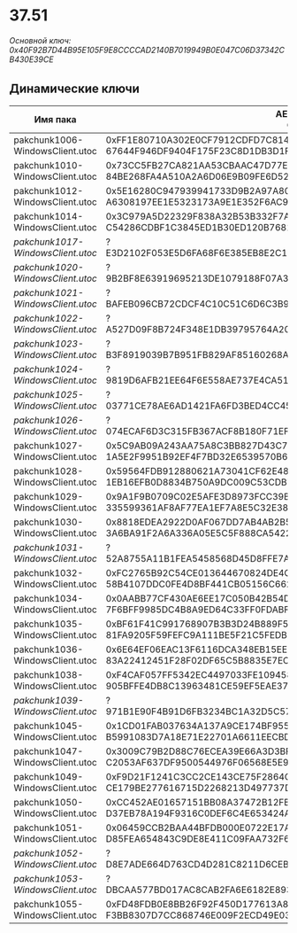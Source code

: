 # 37.51

###### Основной ключ: 0x40F92B7D44B95E105F9E8CCCCAD2140B7019949B0E047C06D37342CB430E39CE

## Динамические ключи

| Имя пака                          | AES Ключ</br>GUID                                                                                       | HiRes Текстуры |
|-----------------------------------|---------------------------------------------------------------------------------------------------------|----------------|
|  pakchunk1006-WindowsClient.utoc  | 0xFF1E80710A302E0CF7912CDFD7C8147DF2219E3DF89F5F6A89E6B4C351392417</br>67644F946DF9404F175F23C8D1DB3D1F | ✔️             |
|  pakchunk1010-WindowsClient.utoc  | 0x73CC5FB27CA821AA53CBAAC47D77E9383FAACE0BE1472323C2DCC371D243FE46</br>84BE268FA4A510A2A6D06E9B09FE6D52 | ❌             |
|  pakchunk1012-WindowsClient.utoc  | 0x5E16280C947939941733D9B2A97A80F325D8C26DE1DE4887BA4F06082672D8E4</br>A6308197EE1E5323173A9E1E352F6AC9 | ❌             |
|  pakchunk1014-WindowsClient.utoc  | 0x3C979A5D22329F838A32B53B332F7A6E52AC1BBEA163F8092805ADA449CA80B8</br>C54286CDBF1C3845ED1B30ED120B7681 | ✔️             |
| *pakchunk1017-WindowsClient.utoc* | ?</br>E3D2102F053E5D6FA68F6E385EB8E2C1 | ❌             |
| *pakchunk1020-WindowsClient.utoc* | ?</br>9B2BF8E63919695213DE1079188F07A3 | ✔️             |
| *pakchunk1021-WindowsClient.utoc* | ?</br>BAFEB096CB72CDCF4C10C51C6D6C3B9E | ❌             |
| *pakchunk1022-WindowsClient.utoc* | ?</br>A527D09F8B724F348E1DB39795764A20 | ✔️             |
| *pakchunk1023-WindowsClient.utoc* | ?</br>B3F8919039B7B951FB829AF85160268A | ✔️             |
| *pakchunk1024-WindowsClient.utoc* | ?</br>9819D6AFB21EE64F6E558AE737E4CA51 | ❌             |
| *pakchunk1025-WindowsClient.utoc* | ?</br>03771CE78AE6AD1421FA6FD3BED4CC45 | ❌             |
| *pakchunk1026-WindowsClient.utoc* | ?</br>074ECAF6D3C315FB367ACF8B180F71EF | ✔️             |
|  pakchunk1027-WindowsClient.utoc  | 0x5C9AB09A243AA75A8C3BB827D43C7FBFD110480727E46C743A9BC953F259DDEB</br>1A5E2F9951B92EF4F7BD32E6539570B6 | ✔️             |
|  pakchunk1028-WindowsClient.utoc  | 0x59564FDB912880621A73041CF62E48C7816C5DAE279A88F47A130D49B944683A</br>1EB16EFB0D8834B750A9DC009C53CDB7 | ❌             |
|  pakchunk1029-WindowsClient.utoc  | 0x9A1F9B0709C02E5AFE3D8973FCC39B0981CF90B1276AF54EB2C737F0BCE07FCE</br>335599361AF8AF77EA1EF7A8E5C32E38 | ❌             |
|  pakchunk1030-WindowsClient.utoc  | 0x8818EDEA2922D0AF067DD7AB4AB2B5968760BE7A2668140BF4055782E66511D4</br>3A6BA91F2A6A336A05E5C5F888CA5422 | ❌             |
| *pakchunk1031-WindowsClient.utoc* | ?</br>52A8755A11B1FEA5458568D45D8FFE7A | ✔️             |
|  pakchunk1032-WindowsClient.utoc  | 0xFC2765B92C54CE013644670824DE4CED7B0953D22C4F1331DA3FF40896ECA08C</br>58B4107DDC0FE4D8BF441CB05156C662 | ❌             |
|  pakchunk1034-WindowsClient.utoc  | 0x0AABB77CF430AE6EE17C050B42B54DAF4545C133223F8EA995B4C91DDFA2EBBE</br>7F6BFF9985DC4B8A9ED64C33FF0FDABF | ✔️             |
|  pakchunk1035-WindowsClient.utoc  | 0xBF61F41C991768907B3B3D24B889F546E8AAFD942A74A5F443BE2F0163C3A553</br>81FA9205F59FEFC9A111BE5F21C5FEDB | ✔️             |
|  pakchunk1036-WindowsClient.utoc  | 0x6E64EF06EAC13F6116DCA348EB15EEFE7939E3C4B14B665E15C00F2AD6DE640F</br>83A22412451F28F02DF65C5B8835E7EC | ❌             |
|  pakchunk1038-WindowsClient.utoc  | 0xF4CAF057FF5342EC4497033FE1094582CC58D9D495F9CCAF1DE717F164C1B766</br>905BFFE4DB8C13963481CE59EF5EAE37 | ✔️             |
| *pakchunk1039-WindowsClient.utoc* | ?</br>971B1E90F4B91D6FB3234BC1A32D5C57 | ❌             |
|  pakchunk1045-WindowsClient.utoc  | 0x1CD01FAB037634A137A9CE174BF95528BB33DEE09211AB266214AADB654C630F</br>B5991083D7A18E71E22701A6611EECBD | ✔️             |
|  pakchunk1047-WindowsClient.utoc  | 0x3009C79B2D88C76ECEA39E66A3D3BF463E560E1C66F22DB67B8E8C20DA9B5966</br>C2053AF637DF9500544976F06568E5E9 | ✔️             |
|  pakchunk1049-WindowsClient.utoc  | 0xF9D21F1241C3CC2CE143CE75F2864CE094188C58ED82E341E9A608BF6C7FC314</br>CE179BE277616715D2268213D497737D | ❌             |
|  pakchunk1050-WindowsClient.utoc  | 0xCC452AE01657151BB08A37472B12FB54594496DE54BAA1D3AF2ED61F1242AE4F</br>D37EB78A194F9316C0DEF6C4E653424A | ✔️             |
|  pakchunk1051-WindowsClient.utoc  | 0x06459CCB2BAA44BFDB000E0722E17A28F09DBA058F66AC4D2A13812FCF66D6A0</br>D85FEA654843C9DE8E411C09FAA732F6 | ✔️             |
| *pakchunk1052-WindowsClient.utoc* | ?</br>D8E7ADE664D763CD4D281C8211D6CEB0 | ❌             |
| *pakchunk1053-WindowsClient.utoc* | ?</br>DBCAA577BD017AC8CAB2FA6E6182E893 | ✔️             |
|  pakchunk1055-WindowsClient.utoc  | 0xFD48FDB0E8BB26F92F450D177613A84032A88A49D81E22AF9E8FC16DFB8B01CC</br>F3BB8307D7CC868746E009F2ECD49E03 | ✔️             |
